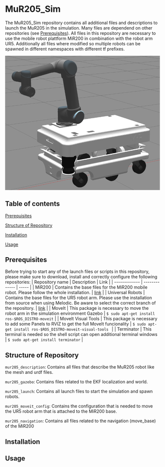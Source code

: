 # MuR205_Sim
The MuR205_Sim repository contains all additional files and descriptions to launch the MuR205 in the simulation. Many files are dependend on other repositories (see [Prerequisites](#Prerequisites)). All files in this repository are necessary to use the mobile robot plattform MiR200 in combination with the robot arm UR5. Additionally all files where modified so multiple robots can be spawned in different namespaces with different tf prefixes.

![MuR205](https://raw.githubusercontent.com/Heenne/MuR205_Sim/main/docs/images/MuR205.png?token=AL7WPBEKF6SGOTWZXXOFWOK7UKCO2)

## Table of contents
[Prerequisites](#Prerequisites)

[Structure of Repository](<#Structure of Repository>)

[Installation](#Installation)

[Usage](#Usage)

## Prerequisites
Before trying to start any of the launch files or scripts in this repository, please make sure to download, install and correctly configure the following repositories:
| Repository name | Description | Link  |
| ------------- | ------------- | ----- |
| MiR200 | Contains the base files for the MiR200 mobile robot. Please follow the whole installation. | [link](https://github.com/matchRos/MiR200_Sim) |
| Universal Robots | Contains the base files for the UR5 robot arm. Please use the installation from source when using Melodic. Be aware to select the correct branch of the repository. | [link](https://github.com/ros-industrial/universal_robot) |
| MoveIt | This package is necessary to move the robot arm in the simulation environment Gazebo | `$ sudo apt-get install ros-$ROS_DISTRO-moveit` |
| MoveIt Visual Tools | This package is necessary to add some Panels to RVIZ to get the full MoveIt funcionality | `$ sudo apt-get install ros-$ROS_DISTRO-moveit-visual-tools ` |
| Terminator | This terminal is needed so the shell script can open additional terminal windows | `$ sudo apt-get install terminator` |

## Structure of Repository
`mur205_description`: Contains all files that describe the MuR205 robot like the mesh and urdf files.

`mur205_gazebo`: Contains files related to the EKF localization and world.

`mur205_launch`: Contains all launch files to start the simulation and spawn robots.

`mur205_moveit_config`: Contains the configuration that is needed to move the UR5 robot arm that is attached to the MiR200 base.

`mur205_navigation`: Contains all files related to the navigation (move_base) of the MiR200

## Installation


## Usage

